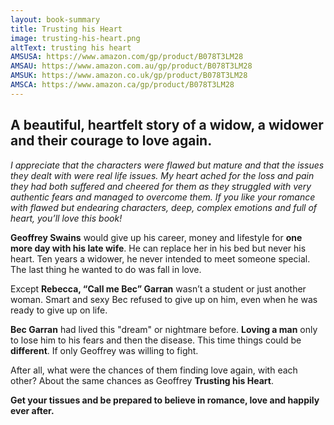 ```yaml
---
layout: book-summary
title: Trusting his Heart
image: trusting-his-heart.png
altText: trusting his heart
AMSUSA: https://www.amazon.com/gp/product/B078T3LM28
AMSAU: https://www.amazon.com.au/gp/product/B078T3LM28
AMSUK: https://www.amazon.co.uk/gp/product/B078T3LM28
AMSCA: https://www.amazon.ca/gp/product/B078T3LM28
---
```

## A beautiful, heartfelt story of a widow, a widower and their courage to love again.

*I appreciate that the characters were flawed but mature and that the issues they dealt with were real life issues. My heart ached for the loss and pain they had both suffered and cheered for them as they struggled with very authentic fears and managed to overcome them.*
*If you like your romance with flawed but endearing characters, deep, complex emotions and full of heart, you’ll love this book!*

**Geoffrey Swains** would give up his career, money and lifestyle for **one more day with his late wife**.
He can replace her in his bed but never his heart. 
Ten years a widower, he never intended to meet someone special. 
The last thing he wanted to do was fall in love.

Except **Rebecca, “Call me Bec” Garran** wasn’t a student or just another woman.
Smart and sexy Bec refused to give up on him, even when he was ready to give up on life.


**Bec Garran** had lived this "dream" or nightmare before.
**Loving a man** only to lose him to his fears and then the disease.
This time things could be **different**. 
If only Geoffrey was willing to fight.

After all, what were the chances of them finding love again, with each other?
About the same chances as Geoffrey **Trusting his Heart**.

**Get your tissues and be prepared to believe in romance, love and happily ever after.**